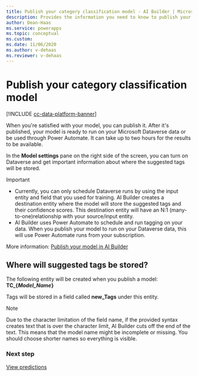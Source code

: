 ```yaml
---
title: Publish your category classification model - AI Builder | Microsoft Docs
description: Provides the information you need to know to publish your category classification model in AI Builder.
author: Dean-Haas
ms.service: powerapps
ms.topic: conceptual
ms.custom: 
ms.date: 11/06/2020
ms.author: v-dehaas
ms.reviewer: v-dehaas
---
```


# Publish your category classification model

[!INCLUDE [cc-data-platform-banner](includes/cc-data-platform-banner.md)]

When you're satisfied with your model, you can publish it. After it's published, your model is ready to run on your Microsoft Dataverse data or be used through Power Automate. It can take up to two hours for the results to be available.

In the **Model settings** pane on the right side of the screen, you can turn on Dataverse and get important information about where the suggested tags will be stored.

> [!IMPORTANT]
>
> - Currently, you can only schedule Dataverse runs by using the input entity and field that you used for training. AI Builder creates a destination entity where the model will store the suggested tags and their confidence scores. This destination entity will have an N:1 (many-to-one)relationship with your source/input entity.
> - AI Builder uses Power Automate to schedule and run tagging on your data. When you publish your model to run on your Dataverse data, this will use Power Automate runs from your subscription.

More information: [Publish your model in AI Builder](publish-model.md)

## Where will suggested tags be stored?

The following entity will be created when you publish a model: **TC_{*Model_Name*}**

Tags will be stored in a field called **new_Tags** under this entity.

> [!NOTE]
> Due to the character limitation of the field name, if the provided syntax creates text that is over the character limit, AI Builder cuts off the end of the text. This means that the model name might be incomplete or missing. You should choose shorter names so everything is visible.

### Next step

[View predictions](text-classification-view-predictions.md)
